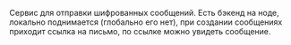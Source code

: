 Сервис для отправки шифрованных сообщений. 
Есть бэкенд на ноде, локально поднимается (глобально его нет), при создании сообщениях приходит ссылка на письмо, по ссылке можно увидеть сообщение. 
